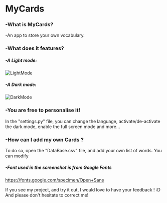 # MyCards
### -What is MyCards?
  -An app to store your own vocabulary.

### -What does it features?
##### -A Light mode:
![LightMode](https://user-images.githubusercontent.com/70717127/166895375-186bdaa9-780f-4a6f-92f6-8ac3e7dbd331.png)


##### -A Dark mode:
![DarkMode](https://user-images.githubusercontent.com/70717127/166895388-a46eaa57-f200-4a52-8fed-d1217b223841.png)

### -You are free to personalise it!
In the "settings.py" file, you can change the language, activate/de-activate the dark mode, enable the full screen mode and more...

### -How can I add my own Cards ?
To do so, open the "DataBase.csv" file, and add your own list of words.
You can modify

##### -Font used in the screenshot is from Google Fonts
https://fonts.google.com/specimen/Open+Sans


If you see my project, and try it out, I would love to have your feedback ! :D
And please don't hesitate to correct me!
